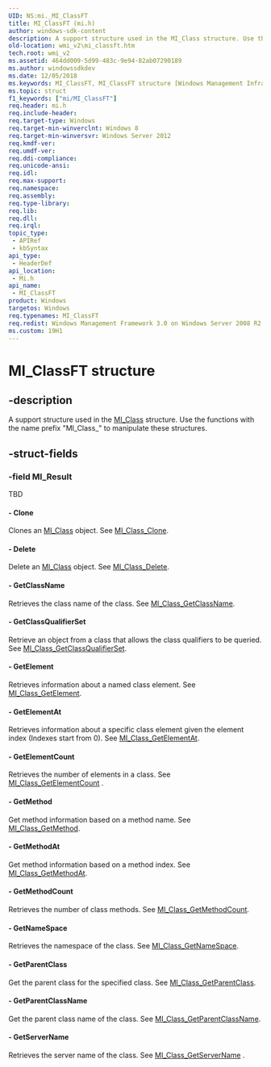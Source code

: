 ```yaml
---
UID: NS:mi._MI_ClassFT
title: MI_ClassFT (mi.h)
author: windows-sdk-content
description: A support structure used in the MI_Class structure. Use the functions with the name prefix &#0034;MI_Class_&#0034; to manipulate these structures.
old-location: wmi_v2\mi_classft.htm
tech.root: wmi_v2
ms.assetid: 464dd009-5d99-483c-9e94-82ab07290189
ms.author: windowssdkdev
ms.date: 12/05/2018
ms.keywords: MI_ClassFT, MI_ClassFT structure [Windows Management Infrastructure (MI)], mi/MI_ClassFT, wmi_v2.mi_classft
ms.topic: struct
f1_keywords: ["mi/MI_ClassFT"]
req.header: mi.h
req.include-header: 
req.target-type: Windows
req.target-min-winverclnt: Windows 8
req.target-min-winversvr: Windows Server 2012
req.kmdf-ver: 
req.umdf-ver: 
req.ddi-compliance: 
req.unicode-ansi: 
req.idl: 
req.max-support: 
req.namespace: 
req.assembly: 
req.type-library: 
req.lib: 
req.dll: 
req.irql: 
topic_type:
 - APIRef
 - kbSyntax
api_type:
 - HeaderDef
api_location:
 - Mi.h
api_name:
 - MI_ClassFT
product: Windows
targetos: Windows
req.typenames: MI_ClassFT
req.redist: Windows Management Framework 3.0 on Windows Server 2008 R2 with SP1,     Windows 7 with SP1, and Windows Server 2008 with SP2
ms.custom: 19H1
---
```


# MI_ClassFT structure


## -description


A support structure used in the <a href="https://docs.microsoft.com/previous-versions/windows/desktop/api/mi/ns-mi-_mi_class">MI_Class</a> structure. 
     Use the functions with the name prefix "MI_Class_" to manipulate these structures.


## -struct-fields




### -field MI_Result

TBD 




#### - Clone

Clones an <a href="https://docs.microsoft.com/previous-versions/windows/desktop/api/mi/ns-mi-_mi_class">MI_Class</a> object. See 
       <a href="https://docs.microsoft.com/previous-versions/windows/desktop/api/mi/nf-mi-mi_class_clone">MI_Class_Clone</a>.


#### - Delete

Delete an <a href="https://docs.microsoft.com/previous-versions/windows/desktop/api/mi/ns-mi-_mi_class">MI_Class</a> object. See 
       <a href="https://docs.microsoft.com/previous-versions/windows/desktop/api/mi/nf-mi-mi_class_delete">MI_Class_Delete</a>.


#### - GetClassName

Retrieves the class name of the class. See 
       <a href="https://docs.microsoft.com/previous-versions/windows/desktop/api/mi/nf-mi-mi_class_getclassname">MI_Class_GetClassName</a>.


#### - GetClassQualifierSet

Retrieve an object from a class that allows the class qualifiers to be queried. See 
       <a href="https://docs.microsoft.com/previous-versions/windows/desktop/api/mi/nf-mi-mi_class_getclassqualifierset">MI_Class_GetClassQualifierSet</a>.


#### - GetElement

Retrieves information about a named class element. See 
       <a href="https://docs.microsoft.com/previous-versions/windows/desktop/api/mi/nf-mi-mi_class_getelement">MI_Class_GetElement</a>.


#### - GetElementAt

Retrieves information about a specific class element given the element index (Indexes start from 0). See 
       <a href="https://docs.microsoft.com/previous-versions/windows/desktop/api/mi/nf-mi-mi_class_getelementat">MI_Class_GetElementAt</a>.


#### - GetElementCount

Retrieves the number of elements in a class. See 
       <a href="https://docs.microsoft.com/previous-versions/windows/desktop/api/mi/nf-mi-mi_class_getelementcount">MI_Class_GetElementCount</a> .


#### - GetMethod

Get method information based on a method name. See 
       <a href="https://docs.microsoft.com/previous-versions/windows/desktop/api/mi/nf-mi-mi_class_getmethod">MI_Class_GetMethod</a>.


#### - GetMethodAt

Get method information based on a method index. See 
       <a href="https://docs.microsoft.com/previous-versions/windows/desktop/api/mi/nf-mi-mi_class_getmethodat">MI_Class_GetMethodAt</a>.


#### - GetMethodCount

Retrieves the number of class methods. See 
       <a href="https://docs.microsoft.com/previous-versions/windows/desktop/api/mi/nf-mi-mi_class_getmethodcount">MI_Class_GetMethodCount</a>.


#### - GetNameSpace

Retrieves the namespace of the class. See 
       <a href="https://docs.microsoft.com/previous-versions/windows/desktop/api/mi/nf-mi-mi_class_getnamespace">MI_Class_GetNameSpace</a>.


#### - GetParentClass

Get the parent class for the specified class. See 
       <a href="https://docs.microsoft.com/previous-versions/windows/desktop/api/mi/nf-mi-mi_class_getparentclass">MI_Class_GetParentClass</a>.


#### - GetParentClassName

Get the parent class name of the class. See 
       <a href="https://docs.microsoft.com/previous-versions/windows/desktop/api/mi/nf-mi-mi_class_getparentclassname">MI_Class_GetParentClassName</a>.


#### - GetServerName

Retrieves the server name of the class. See 
       <a href="https://docs.microsoft.com/previous-versions/windows/desktop/api/mi/nf-mi-mi_class_getservername">MI_Class_GetServerName</a> .

